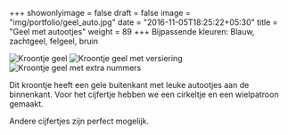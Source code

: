 +++
showonlyimage = false
draft = false
image = "img/portfolio/geel_auto.jpg"
date = "2016-11-05T18:25:22+05:30"
title = "Geel met autootjes"
weight = 89
+++
Bijpassende kleuren: Blauw, zachtgeel, felgeel, bruin
<!--more-->
![Kroontje geel][1]
![Kroontje geel met versiering][2]
![Kroontje geel met extra nummers][3]

Dit kroontje heeft een gele buitenkant met leuke autootjes aan de binnenkant. Voor het cijfertje hebben we een cirkeltje en een wielpatroon gemaakt.

Andere cijfertjes zijn perfect mogelijk.

[1]: /img/portfolio/geel_auto.jpg
[2]: /img/portfolio/alternatieven/geel_auto_met.jpg
[3]: /img/portfolio/alternatieven/geel_auto_extra_nummers_hoopje.jpg

